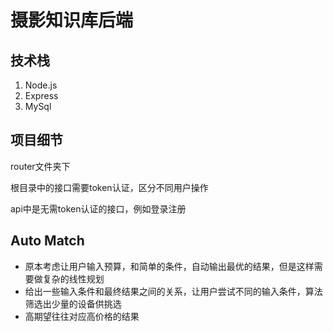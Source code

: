 # 摄影知识库后端

## 技术栈

1. Node.js
2. Express
3. MySql

## 项目细节

router文件夹下

根目录中的接口需要token认证，区分不同用户操作

api中是无需token认证的接口，例如登录注册

## Auto Match

- 原本考虑让用户输入预算，和简单的条件，自动输出最优的结果，但是这样需要做复杂的线性规划
- 给出一些输入条件和最终结果之间的关系，让用户尝试不同的输入条件，算法筛选出少量的设备供挑选
- 高期望往往对应高价格的结果
